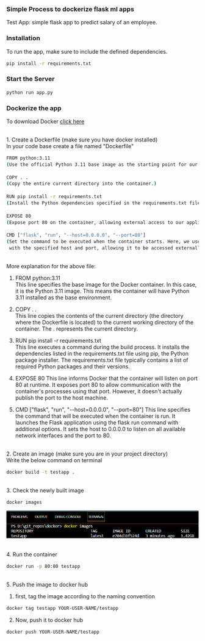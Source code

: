 ### Simple Process to dockerize flask ml apps

Test App: simple flask app to predict salary of an employee.


### Installation

To run the app, make sure to include the defined dependencies.
```bash
pip install -r requirements.txt
```

### Start the Server
```bash
python run app.py
```

### Dockerize the app
To download Docker [click here](https://www.docker.com/products/docker-desktop/)

<br>1. Create a Dockerfile (make sure you have docker installed)<br>
In your code base create a file named "Dockerfile"
```bash
FROM python:3.11
(Use the official Python 3.11 base image as the starting point for our container.)

COPY . .
(Copy the entire current directory into the container.)

RUN pip install -r requirements.txt
(Install the Python dependencies specified in the requirements.txt file.)

EXPOSE 80
(Expose port 80 on the container, allowing external access to our application.)

CMD ["flask", "run", "--host=0.0.0.0", "--port=80"]
(Set the command to be executed when the container starts. Here, we use Flask to run our application
 with the specified host and port, allowing it to be accessed externally.)

```

<br>More explanation for the above file:
1. FROM python:3.11
<br>This line specifies the base image for the Docker container. In this case, it is the Python 3.11 image. This means the container will have Python 3.11 installed as the base environment. 

2. COPY . .
<br>This line copies the contents of the current directory (the directory where the Dockerfile is located) to the current working directory of the container. The . represents the current directory.

3. RUN pip install -r requirements.txt
<br>This line executes a command during the build process. It installs the dependencies listed in the requirements.txt file using pip, the Python package installer. The requirements.txt file typically contains a list of required Python packages and their versions.

4. EXPOSE 80
This line informs Docker that the container will listen on port 80 at runtime. It exposes port 80 to allow communication with the container's processes using that port. However, it doesn't actually publish the port to the host machine.

5. CMD ["flask", "run", "--host=0.0.0.0", "--port=80"]
This line specifies the command that will be executed when the container is run. It launches the Flask application using the flask run command with additional options. It sets the host to 0.0.0.0 to listen on all available network interfaces and the port to 80.

<br>2. Create an image (make sure you are in your project directory)<br>
Write the below command on terminal
```bash
docker build -t testapp . 
```

<br>3. Check the newly built image
```bash
docker images
```
<img src = "./image.png">

<br>4. Run the container
```bash
docker run -p 80:80 testapp
```

<br>5. Push the image to docker hub <br>
1. first, tag the image according to the naming convention<br>
```bash
docker tag testapp YOUR-USER-NAME/testapp
```

2. Now, push it to docker hub

```bash
docker push YOUR-USER-NAME/testapp
```